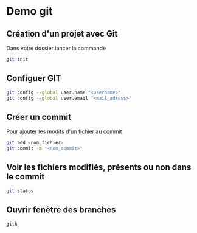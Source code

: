 # Demo git

## Création d'un projet avec Git
Dans votre dossier lancer la commande
```sh
git init
```

## Configuer GIT
```sh
git config --global user.name "<username>"
git config --global user.email "<mail_adress>"
```

## Créer un commit
Pour ajouter les modifs d'un fichier au commit
```sh
git add <nom_fichier>
git commit -m "<nom_commit>"
```

## Voir les fichiers modifiés, présents ou non dans le commit
```sh
git status
```

## Ouvrir fenêtre des branches
```sh
gitk
```